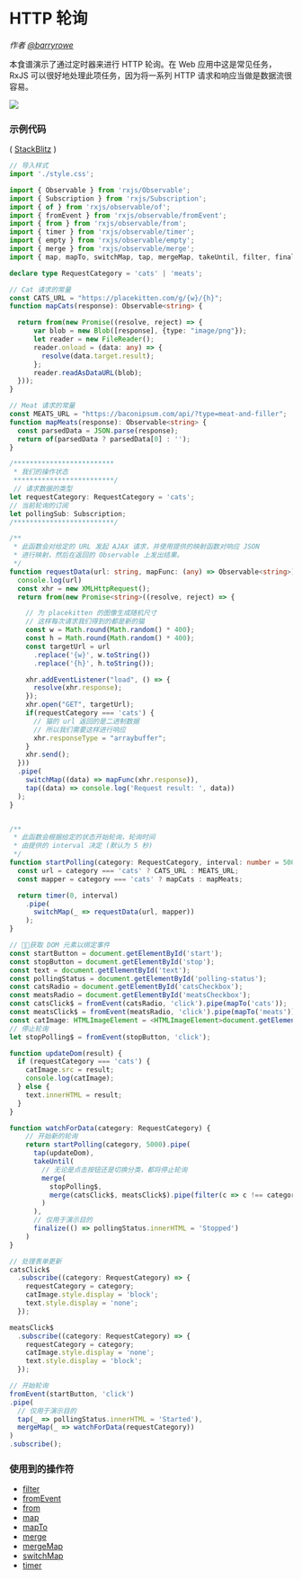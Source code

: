 # HTTP 轮询

_作者 [@barryrowe](https://twitter.com/barryrowe)_

本食谱演示了通过定时器来进行 HTTP 轮询。在 Web 应用中这是常见任务，RxJS 可以很好地处理此项任务，因为将一系列 HTTP 请求和响应当做是数据流很容易。

<div class="ua-ad"><a href="https://ultimateangular.com/?ref=76683_kee7y7vk"><img src="https://ultimateangular.com/assets/img/banners/ua-leader.svg"></a></div>

### 示例代码

(
[StackBlitz](https://stackblitz.com/edit/rxjs-http-poll-recipe-olrk2t?file=index.ts&devtoolsheight=50)
)

```ts
// 导入样式
import './style.css';

import { Observable } from 'rxjs/Observable';
import { Subscription } from 'rxjs/Subscription';
import { of } from 'rxjs/observable/of';
import { fromEvent } from 'rxjs/observable/fromEvent';
import { from } from 'rxjs/observable/from';
import { timer } from 'rxjs/observable/timer';
import { empty } from 'rxjs/observable/empty';
import { merge } from 'rxjs/observable/merge';
import { map, mapTo, switchMap, tap, mergeMap, takeUntil, filter, finalize } from 'rxjs/operators';

declare type RequestCategory = 'cats' | 'meats';

// Cat 请求的常量
const CATS_URL = "https://placekitten.com/g/{w}/{h}";
function mapCats(response): Observable<string> {

  return from(new Promise((resolve, reject) => {
      var blob = new Blob([response], {type: "image/png"});
      let reader = new FileReader();
      reader.onload = (data: any) => {
        resolve(data.target.result);
      };
      reader.readAsDataURL(blob);
  }));
}

// Meat 请求的常量
const MEATS_URL = "https://baconipsum.com/api/?type=meat-and-filler";
function mapMeats(response): Observable<string> {
  const parsedData = JSON.parse(response);
  return of(parsedData ? parsedData[0] : '');
}

/*************************
 * 我们的操作状态
 *************************/
 // 请求数据的类型
let requestCategory: RequestCategory = 'cats';
// 当前轮询的订阅
let pollingSub: Subscription;
/*************************/

/**
 * 此函数会对给定的 URL 发起 AJAX 请求，并使用提供的映射函数对响应 JSON 
 * 进行映射，然后在返回的 Observable 上发出结果。
 */
function requestData(url: string, mapFunc: (any) => Observable<string>): Observable<string> {
  console.log(url)
  const xhr = new XMLHttpRequest();
  return from(new Promise<string>((resolve, reject) => {

    // 为 placekitten 的图像生成随机尺寸
    // 这样每次请求我们得到的都是新的猫
    const w = Math.round(Math.random() * 400);
    const h = Math.round(Math.random() * 400);
    const targetUrl = url
      .replace('{w}', w.toString())
      .replace('{h}', h.toString());

    xhr.addEventListener("load", () => {
      resolve(xhr.response);
    });
    xhr.open("GET", targetUrl);
    if(requestCategory === 'cats') {
      // 猫的 url 返回的是二进制数据
      // 所以我们需要这样进行响应
      xhr.responseType = "arraybuffer";
    }
    xhr.send();
  }))
  .pipe(
    switchMap((data) => mapFunc(xhr.response)),
    tap((data) => console.log('Request result: ', data))
  );
}


/**
 * 此函数会根据给定的状态开始轮询，轮询时间
 * 由提供的 interval 决定 (默认为 5 秒)
 */
function startPolling(category: RequestCategory, interval: number = 5000): Observable<string> {
  const url = category === 'cats' ? CATS_URL : MEATS_URL;
  const mapper = category === 'cats' ? mapCats : mapMeats;

  return timer(0, interval)
    .pipe(
      switchMap(_ => requestData(url, mapper))
    );
}

// 获取 DOM 元素以绑定事件
const startButton = document.getElementById('start');
const stopButton = document.getElementById('stop');
const text = document.getElementById('text');
const pollingStatus = document.getElementById('polling-status');
const catsRadio = document.getElementById('catsCheckbox');
const meatsRadio = document.getElementById('meatsCheckbox');
const catsClick$ = fromEvent(catsRadio, 'click').pipe(mapTo('cats'));
const meatsClick$ = fromEvent(meatsRadio, 'click').pipe(mapTo('meats'));
const catImage: HTMLImageElement = <HTMLImageElement>document.getElementById('cat');
// 停止轮询
let stopPolling$ = fromEvent(stopButton, 'click');

function updateDom(result) {
  if (requestCategory === 'cats') {
    catImage.src = result;
    console.log(catImage);
  } else {
    text.innerHTML = result;
  }
}

function watchForData(category: RequestCategory) {
    // 开始新的轮询
    return startPolling(category, 5000).pipe(
      tap(updateDom),
      takeUntil(
        // 无论是点击按钮还是切换分类，都将停止轮询
        merge(
          stopPolling$,
          merge(catsClick$, meatsClick$).pipe(filter(c => c !== category))
        )
      ),
      // 仅用于演示目的
      finalize(() => pollingStatus.innerHTML = 'Stopped')
    )
}

// 处理表单更新
catsClick$
  .subscribe((category: RequestCategory) => {
    requestCategory = category;
    catImage.style.display = 'block';
    text.style.display = 'none';
  });

meatsClick$
  .subscribe((category: RequestCategory) => {
    requestCategory = category;
    catImage.style.display = 'none';
    text.style.display = 'block';
  });

// 开始轮询
fromEvent(startButton, 'click')
.pipe(
  // 仅用于演示目的
  tap(_ => pollingStatus.innerHTML = 'Started'),
  mergeMap(_ => watchForData(requestCategory))
)
.subscribe();
```

### 使用到的操作符

* [filter](../operators/filtering/filter.md)
* [fromEvent](../operators/creation/fromevent.md)
* [from](../operators/creation/from.md)
* [map](../operators/transformation/map.md)
* [mapTo](../operators/transformation/mapTo.md)
* [merge](../operators/combination/merge.md)
* [mergeMap](../operators/transformation/mergemap.md)
* [switchMap](../operators/transformation/switchmap.md)
* [timer](../operators/creation/timer.md)
